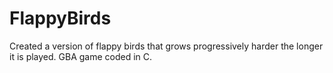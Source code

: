 # FlappyBirds
Created a version of flappy birds that grows progressively harder the longer it is played. GBA game coded in C.
